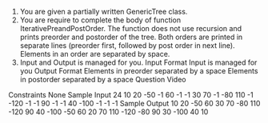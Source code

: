 1. You are given a partially written GenericTree class.
2. You are require to complete the body of function IterativePreandPostOrder. The function does not use recursion and prints preorder and postorder of the tree. Both orders are printed in separate lines (preorder first, followed by post order in next line). Elements in an order are separated by space.
3. Input and Output is managed for you.
   Input Format
   Input is managed for you
   Output Format
   Elements in preorder separated by a space
   Elements in postorder separated by a space
   Question Video

Constraints
None
Sample Input
24
10 20 -50 -1 60 -1 -1 30 70 -1 -80 110 -1 -120 -1 -1 90 -1 -1 40 -100 -1 -1 -1
Sample Output
10 20 -50 60 30 70 -80 110 -120 90 40 -100
-50 60 20 70 110 -120 -80 90 30 -100 40 10
